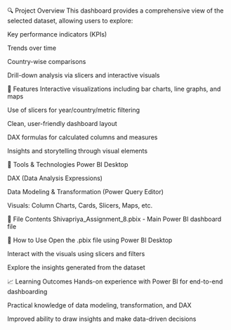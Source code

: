 🔍 Project Overview
This dashboard provides a comprehensive view of the selected dataset, allowing users to explore:

Key performance indicators (KPIs)

Trends over time

Country-wise comparisons

Drill-down analysis via slicers and interactive visuals

📌 Features
Interactive visualizations including bar charts, line graphs, and maps

Use of slicers for year/country/metric filtering

Clean, user-friendly dashboard layout

DAX formulas for calculated columns and measures

Insights and storytelling through visual elements

🧰 Tools & Technologies
Power BI Desktop

DAX (Data Analysis Expressions)

Data Modeling & Transformation (Power Query Editor)

Visuals: Column Charts, Cards, Slicers, Maps, etc.

📁 File Contents
Shivapriya_Assignment_8.pbix - Main Power BI dashboard file

📝 How to Use
Open the .pbix file using Power BI Desktop

Interact with the visuals using slicers and filters

Explore the insights generated from the dataset

📈 Learning Outcomes
Hands-on experience with Power BI for end-to-end dashboarding

Practical knowledge of data modeling, transformation, and DAX

Improved ability to draw insights and make data-driven decisions

